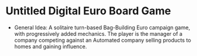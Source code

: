 # Untitled Digital Euro Board Game

- General Idea:
  A solitaire turn-based Bag-Building Euro campaign game, with progressively added mechanics. The player is the manager of a company competing against an Automated company selling products to homes and gaining influence.
